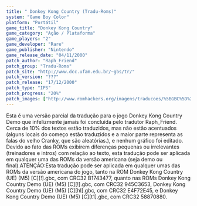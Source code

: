```yaml
---
title: " Donkey Kong Country (Tradu-Roms)"
system: "Game Boy Color"
platform: "Portátil"
game_title: "Donkey Kong Country"
game_category: "Ação / Plataforma"
game_players: "2"
game_developer: "Rare"
game_publisher: "Nintendo"
game_release_date: "04/11/2000"
patch_author: "Raph_Friend"
patch_group: "Tradu-Roms"
patch_site: "http://www.dcc.ufam.edu.br/~gbs/tr/"
patch_version: "???"
patch_release: "17/12/2000"
patch_type: "IPS"
patch_progress: "20%"
patch_images: ["http://www.romhackers.org/imagens/traducoes/%5BGBC%5D%20Donkey%20Kong%20Country%20-%20Tradu-Roms%20-%201.png","http://www.romhackers.org/imagens/traducoes/%5BGBC%5D%20Donkey%20Kong%20Country%20-%20Tradu-Roms%20-%202.png","http://www.romhackers.org/imagens/traducoes/%5BGBC%5D%20Donkey%20Kong%20Country%20-%20Tradu-Roms%20-%203.png"]
---
```

Esta é uma versão parcial da tradução para o jogo Donkey Kong Country Demo que infelizmente jamais foi concluída pelo tradutor Raph_Friend. Cerca de 10% dos textos estão traduzidos, mas não estão acentuados (alguns locais do começo estão traduzidos e a maior parte representa as falas do velho Cranky, que são aleatórias.), e nenhum gráfico foi editado. Devido ao fato das ROMs exibirem diferenças pequenas ou irrelevantes (treinadores e intros) com relação ao texto, esta tradução pode ser aplicada em qualquer uma das ROMs da versão americana (seja demo ou final).ATENÇÃO:Esta tradução pode ser aplicada em qualquer umas das ROMs da versão americana do jogo, tanto na ROM Donkey Kong Country (UE) (M5) [C][!].gbc, com CRC32 B1743477, quanto nas ROMs Donkey Kong Country Demo (UE) (M5) [C][!].gbc, com CRC32 945C3653, Donkey Kong Country Demo (UE) (M5) [C][hI].gbc, com CRC32 E4F72E45, e Donkey Kong Country Demo (UE) (M5) [C][t1].gbc, com CRC32 58870880.